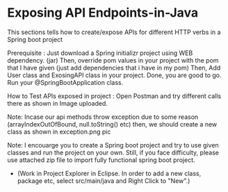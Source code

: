 # Exposing API Endpoints-in-Java
This sections tells how to create/expose APIs for different HTTP verbs in a Spring boot project

Prerequisite : Just download a Spring initializr project using WEB dependency. (jar)
               Then, override pom values in your project with the pom that I have given (just add dependencies that i have in my pom)
               Then, Add User class and ExosingAPI class in your project.
               Done, you are good to go. Run your @SpringBootApplication class.
          
How to Test APIs exposed in project : Open Postman and try different calls there as shown in Image uploaded.

Note: Incase our api methods throw exception due to some reason (arrayIndexOutOfBound, null.toString() etc) then, we should create a new class as shown in exception.png pic


Note: I encouarge you to create a Spring boot project and try to use given classes and run the project on your own. Still, if you face difficulty, please use attached zip file to import fully functional spring boot project. 

* (Work in Project Explorer in Eclipse. In order to add a new class, package etc, select src/main/java and Right Click to "New".)
